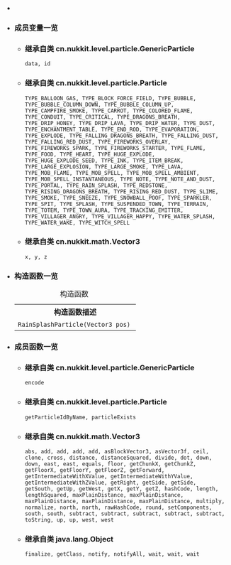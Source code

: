 <div class="summary">
<ul class="blockList">
<li class="blockList">  
<li class="blockList"><a name="field.summary">
<!--   -->
</a>
<h3>成员变量一览</h3>
<ul class="blockList">
<li class="blockList"><a name="fields.inherited.from.class.cn.nukkit.level.particle.GenericParticle">
<!--   -->
</a>
<h3>继承自类 cn.nukkit.level.particle.<a  title="class in cn.nukkit.level.particle">GenericParticle</a></h3>
<code><a >data</a>, <a >id</a></code></li>
</ul>
<ul class="blockList">
<li class="blockList"><a name="fields.inherited.from.class.cn.nukkit.level.particle.Particle">
<!--   -->
</a>
<h3>继承自类 cn.nukkit.level.particle.<a  title="class in cn.nukkit.level.particle">Particle</a></h3>
<code><a >TYPE_BALLOON_GAS</a>, <a >TYPE_BLOCK_FORCE_FIELD</a>, <a >TYPE_BUBBLE</a>, <a >TYPE_BUBBLE_COLUMN_DOWN</a>, <a >TYPE_BUBBLE_COLUMN_UP</a>, <a >TYPE_CAMPFIRE_SMOKE</a>, <a >TYPE_CARROT</a>, <a >TYPE_COLORED_FLAME</a>, <a >TYPE_CONDUIT</a>, <a >TYPE_CRITICAL</a>, <a >TYPE_DRAGONS_BREATH</a>, <a >TYPE_DRIP_HONEY</a>, <a >TYPE_DRIP_LAVA</a>, <a >TYPE_DRIP_WATER</a>, <a >TYPE_DUST</a>, <a >TYPE_ENCHANTMENT_TABLE</a>, <a >TYPE_END_ROD</a>, <a >TYPE_EVAPORATION</a>, <a >TYPE_EXPLODE</a>, <a >TYPE_FALLING_DRAGONS_BREATH</a>, <a >TYPE_FALLING_DUST</a>, <a >TYPE_FALLING_RED_DUST</a>, <a >TYPE_FIREWORKS_OVERLAY</a>, <a >TYPE_FIREWORKS_SPARK</a>, <a >TYPE_FIREWORKS_STARTER</a>, <a >TYPE_FLAME</a>, <a >TYPE_FOOD</a>, <a >TYPE_HEART</a>, <a >TYPE_HUGE_EXPLODE</a>, <a >TYPE_HUGE_EXPLODE_SEED</a>, <a >TYPE_INK</a>, <a >TYPE_ITEM_BREAK</a>, <a >TYPE_LARGE_EXPLOSION</a>, <a >TYPE_LARGE_SMOKE</a>, <a >TYPE_LAVA</a>, <a >TYPE_MOB_FLAME</a>, <a >TYPE_MOB_SPELL</a>, <a >TYPE_MOB_SPELL_AMBIENT</a>, <a >TYPE_MOB_SPELL_INSTANTANEOUS</a>, <a >TYPE_NOTE</a>, <a >TYPE_NOTE_AND_DUST</a>, <a >TYPE_PORTAL</a>, <a >TYPE_RAIN_SPLASH</a>, <a >TYPE_REDSTONE</a>, <a >TYPE_RISING_DRAGONS_BREATH</a>, <a >TYPE_RISING_RED_DUST</a>, <a >TYPE_SLIME</a>, <a >TYPE_SMOKE</a>, <a >TYPE_SNEEZE</a>, <a >TYPE_SNOWBALL_POOF</a>, <a >TYPE_SPARKLER</a>, <a >TYPE_SPIT</a>, <a >TYPE_SPLASH</a>, <a >TYPE_SUSPENDED_TOWN</a>, <a >TYPE_TERRAIN</a>, <a >TYPE_TOTEM</a>, <a >TYPE_TOWN_AURA</a>, <a >TYPE_TRACKING_EMITTER</a>, <a >TYPE_VILLAGER_ANGRY</a>, <a >TYPE_VILLAGER_HAPPY</a>, <a >TYPE_WATER_SPLASH</a>, <a >TYPE_WATER_WAKE</a>, <a >TYPE_WITCH_SPELL</a></code></li>
</ul>
<ul class="blockList">
<li class="blockList"><a name="fields.inherited.from.class.cn.nukkit.math.Vector3">
<!--   -->
</a>
<h3>继承自类 cn.nukkit.math.<a  title="class in cn.nukkit.math">Vector3</a></h3>
<code><a >x</a>, <a >y</a>, <a >z</a></code></li>
</ul>
</li>
</ul>
<!-- ======== CONSTRUCTOR SUMMARY ======== -->
<ul class="blockList">
<li class="blockList"><a name="constructor.summary">
<!--   -->
</a>
<h3>构造函数一览</h3>
<table class="memberSummary" border="0" cellpadding="3" cellspacing="0" summary="Constructor Summary table, listing constructors, and an explanation">
<caption><span>构造函数</span><span class="tabEnd"> </span></caption>
<tr>
<th>构造函数描述</th>
</tr>
<tr class="altColor">
<td class="colOne"><code><span class="memberNameLink"><a >RainSplashParticle</a></span>(<a  title="class in cn.nukkit.math">Vector3</a> pos)</code> </td>
</tr>
</table>
</li>
</ul>
<!-- ========== METHOD SUMMARY =========== -->
<ul class="blockList">
<li class="blockList"><a name="method.summary">
<!--   -->
</a>
<h3>成员函数一览</h3>
<ul class="blockList">
<li class="blockList"><a name="methods.inherited.from.class.cn.nukkit.level.particle.GenericParticle">
<!--   -->
</a>
<h3>继承自类 cn.nukkit.level.particle.<a  title="class in cn.nukkit.level.particle">GenericParticle</a></h3>
<code><a >encode</a></code></li>
</ul>
<ul class="blockList">
<li class="blockList"><a name="methods.inherited.from.class.cn.nukkit.level.particle.Particle">
<!--   -->
</a>
<h3>继承自类 cn.nukkit.level.particle.<a  title="class in cn.nukkit.level.particle">Particle</a></h3>
<code><a >getParticleIdByName</a>, <a >particleExists</a></code></li>
</ul>
<ul class="blockList">
<li class="blockList"><a name="methods.inherited.from.class.cn.nukkit.math.Vector3">
<!--   -->
</a>
<h3>继承自类 cn.nukkit.math.<a  title="class in cn.nukkit.math">Vector3</a></h3>
<code><a >abs</a>, <a >add</a>, <a >add</a>, <a >add</a>, <a >add</a>, <a >asBlockVector3</a>, <a >asVector3f</a>, <a >ceil</a>, <a >clone</a>, <a >cross</a>, <a >distance</a>, <a >distanceSquared</a>, <a >divide</a>, <a >dot</a>, <a >down</a>, <a >down</a>, <a >east</a>, <a >east</a>, <a >equals</a>, <a >floor</a>, <a >getChunkX</a>, <a >getChunkZ</a>, <a >getFloorX</a>, <a >getFloorY</a>, <a >getFloorZ</a>, <a >getForward</a>, <a >getIntermediateWithXValue</a>, <a >getIntermediateWithYValue</a>, <a >getIntermediateWithZValue</a>, <a >getRight</a>, <a >getSide</a>, <a >getSide</a>, <a >getSouth</a>, <a >getUp</a>, <a >getWest</a>, <a >getX</a>, <a >getY</a>, <a >getZ</a>, <a >hashCode</a>, <a >length</a>, <a >lengthSquared</a>, <a >maxPlainDistance</a>, <a >maxPlainDistance</a>, <a >maxPlainDistance</a>, <a >maxPlainDistance</a>, <a >maxPlainDistance</a>, <a >multiply</a>, <a >normalize</a>, <a >north</a>, <a >north</a>, <a >rawHashCode</a>, <a >round</a>, <a >setComponents</a>, <a >south</a>, <a >south</a>, <a >subtract</a>, <a >subtract</a>, <a >subtract</a>, <a >subtract</a>, <a >subtract</a>, <a >toString</a>, <a >up</a>, <a >up</a>, <a >west</a>, <a >west</a></code></li>
</ul>
<ul class="blockList">
<li class="blockList"><a name="methods.inherited.from.class.java.lang.Object">
<!--   -->
</a>
<h3>继承自类 java.lang.<a  title="class or interface in java.lang">Object</a></h3>
<code><a  title="class or interface in java.lang">finalize</a>, <a  title="class or interface in java.lang">getClass</a>, <a  title="class or interface in java.lang">notify</a>, <a  title="class or interface in java.lang">notifyAll</a>, <a  title="class or interface in java.lang">wait</a>, <a  title="class or interface in java.lang">wait</a>, <a  title="class or interface in java.lang">wait</a></code></li>
</ul>
</li>
</ul>
</li>
</ul>
</div>

